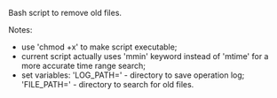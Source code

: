 Bash script to remove old files.

Notes:

 - use  'chmod +x'  to make script executable;
 - current script actually uses 'mmin' keyword instead of 'mtime' for a more accurate time range search;
 - set variables: 
   'LOG_PATH='   - directory to save operation log;
   'FILE_PATH='  - directory to search for old files.


